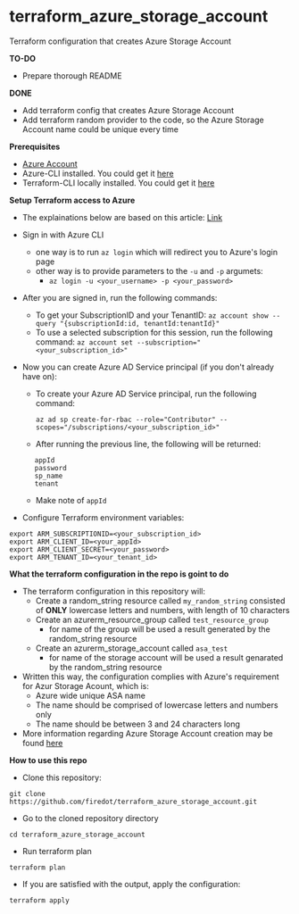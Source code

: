 # terraform_azure_storage_account
Terraform configuration that creates Azure Storage Account



**TO-DO**
- Prepare thorough README

**DONE**

- Add terraform config that creates Azure Storage Account
- Add terraform random provider to the code, so the Azure Storage Account name could be unique every time

**Prerequisites**

- [Azure Account](https://docs.microsoft.com/en-us/learn/modules/create-an-azure-account/)
- Azure-CLI installed. You could get it [here](https://docs.microsoft.com/en-us/cli/azure/?view=azure-cli-latest)
- Terraform-CLI locally installed. You could get it [here](https://www.terraform.io/downloads.html) 

**Setup Terraform access to Azure**
- The explainations below are based on this article: [Link](https://docs.microsoft.com/en-us/azure/virtual-machines/linux/terraform-install-configure)
- Sign in with Azure CLI
   - one way is to run ```az login``` which will redirect you to Azure's login page
   - other way is to provide parameters to the `-u` and `-p` argumets:
       - ```az login -u <your_username> -p <your_password>```
- After you are signed in, run the following commands:
   - To get your SubscriptionID and your TenantID:
     ```az account show --query "{subscriptionId:id, tenantId:tenantId}"```
   - To use a selected subscription for this session, run the following command:
     ```az account set --subscription="<your_subscription_id>"```
- Now you can create Azure AD Service principal (if you don't already have on):
   - To create your Azure AD Service principal, run the following command:
     ```
     az ad sp create-for-rbac --role="Contributor" --scopes="/subscriptions/<your_subscription_id>"
     ```
   - After running the previous line, the following will be returned:
   ```
      appId
      password
      sp_name
      tenant
   ```
     - Make note of ```appId```

- Configure Terraform environment variables:
```
export ARM_SUBSCRIPTIONID=<your_subscription_id>
export ARM_CLIENT_ID=<your_appId>
export ARM_CLIENT_SECRET=<your_password>
export ARM_TENANT_ID=<your_tenant_id>
```
**What the terraform configuration in the repo is goint to do**

- The terraform configuration in this repository will:
   - Create a random_string resource called ```my_random_string``` 
     consisted of **ONLY** lowercase letters and numbers, with length of 10 characters
   - Create an azurerm_resource_group called ```test_resource_group```
      - for name of the group will be used a result generated by the random_string resource
   - Create an azurerm_storage_account called ```asa_test```
      - for name of the storage account will be used a result genarated by the random_string resource
- Written this way, the configuration complies with Azure's requirement for Azur Storage Acount, which is:
   - Azure wide unique ASA name
   - The name should be comprised of lowercase letters and numbers only
   - The name should be between 3 and 24 characters long
- More information regarding Azure Storage Account creation may be found [here](https://docs.microsoft.com/en-us/azure/storage/common/storage-quickstart-create-account?tabs=azure-portal#create-a-storage-account-1)

**How to use this repo**

- Clone this repository:
```
git clone https://github.com/firedot/terraform_azure_storage_account.git
```

- Go to the cloned repository directory
```
cd terraform_azure_storage_account
```

- Run terraform plan
```
terraform plan
```

- If you are satisfied with the output, apply the configuration:
```
terraform apply
```
